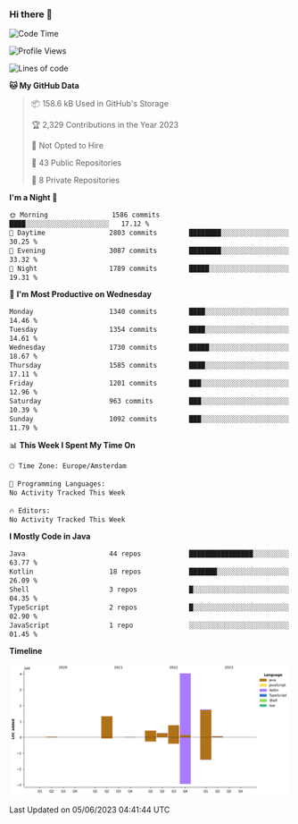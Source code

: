 ### Hi there 👋


<!--START_SECTION:waka-->
![Code Time](http://img.shields.io/badge/Code%20Time-3%2C235%20hrs%206%20mins-blue)

![Profile Views](http://img.shields.io/badge/Profile%20Views-4-blue)

![Lines of code](https://img.shields.io/badge/From%20Hello%20World%20I%27ve%20Written-8.6%20million%20lines%20of%20code-blue)

**🐱 My GitHub Data** 

> 📦 158.6 kB Used in GitHub's Storage 
 > 
> 🏆 2,329 Contributions in the Year 2023
 > 
> 🚫 Not Opted to Hire
 > 
> 📜 43 Public Repositories 
 > 
> 🔑 8 Private Repositories 
 > 
**I'm a Night 🦉** 

```text
🌞 Morning                1586 commits        ████░░░░░░░░░░░░░░░░░░░░░   17.12 % 
🌆 Daytime                2803 commits        ████████░░░░░░░░░░░░░░░░░   30.25 % 
🌃 Evening                3087 commits        ████████░░░░░░░░░░░░░░░░░   33.32 % 
🌙 Night                  1789 commits        █████░░░░░░░░░░░░░░░░░░░░   19.31 % 
```
📅 **I'm Most Productive on Wednesday** 

```text
Monday                   1340 commits        ████░░░░░░░░░░░░░░░░░░░░░   14.46 % 
Tuesday                  1354 commits        ████░░░░░░░░░░░░░░░░░░░░░   14.61 % 
Wednesday                1730 commits        █████░░░░░░░░░░░░░░░░░░░░   18.67 % 
Thursday                 1585 commits        ████░░░░░░░░░░░░░░░░░░░░░   17.11 % 
Friday                   1201 commits        ███░░░░░░░░░░░░░░░░░░░░░░   12.96 % 
Saturday                 963 commits         ███░░░░░░░░░░░░░░░░░░░░░░   10.39 % 
Sunday                   1092 commits        ███░░░░░░░░░░░░░░░░░░░░░░   11.79 % 
```


📊 **This Week I Spent My Time On** 

```text
🕑︎ Time Zone: Europe/Amsterdam

💬 Programming Languages: 
No Activity Tracked This Week

🔥 Editors: 
No Activity Tracked This Week
```

**I Mostly Code in Java** 

```text
Java                     44 repos            ████████████████░░░░░░░░░   63.77 % 
Kotlin                   18 repos            ███████░░░░░░░░░░░░░░░░░░   26.09 % 
Shell                    3 repos             █░░░░░░░░░░░░░░░░░░░░░░░░   04.35 % 
TypeScript               2 repos             █░░░░░░░░░░░░░░░░░░░░░░░░   02.90 % 
JavaScript               1 repo              ░░░░░░░░░░░░░░░░░░░░░░░░░   01.45 % 
```



**Timeline**

![Lines of Code chart](https://raw.githubusercontent.com/powercasgamer/powercasgamer/master/assets/bar_graph.png)


 Last Updated on 05/06/2023 04:41:44 UTC
<!--END_SECTION:waka-->
